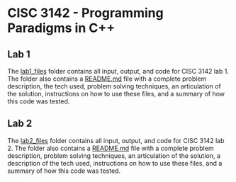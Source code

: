 # CISC 3142 - Programming Paradigms in C++

## Lab 1
The [lab1_files](lab1_files) folder contains all input, output, and code for CISC 3142 lab 1. The folder also contains a [README.md](./lab1_files/README.md) file with a complete problem description, the tech used, problem solving techniques, an articulation of the solution, instructions on how to use these files, and a summary of how this code was tested. 

## Lab 2
The [lab2_files](lab2_files) folder contains all input, output, and code for CISC 3142 lab 2. The folder also contains a [README.md](./lab2_files/README.md) file with a complete problem description, problem solving techniques, an articulation of the solution, a description of the tech used, instructions on how to use these files, and a summary of how this code was tested. 